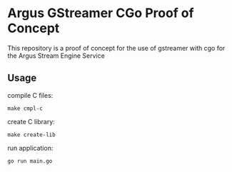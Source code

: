 # Argus GStreamer CGo Proof of Concept

This repository is a proof of concept for the use of gstreamer with cgo for the Argus Stream Engine Service

## Usage 

compile C files:
```
make cmpl-c
```

create C library:
```
make create-lib
```

run application: 
```
go run main.go
```